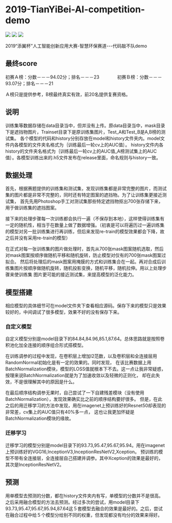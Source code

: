 # 2019-TianYiBei-AI-competition-demo

[![](https://img.shields.io/badge/license-MIT-green)](https://github.com/Fieldhunter/2019-TianYiBei-AI-competition-demo/blob/master/LICENSE)
[![](https://img.shields.io/badge/author-Fieldhunter-blue)](https://github.com/Fieldhunter)
![](https://img.shields.io/badge/frame-keras-yellow)

2019“添翼杯”人工智能创新应用大赛-智慧环保赛道---代码敲不队demo

## 最终score

初赛Ａ榜：分数－－－94.02分；排名－－－23　　　　初赛Ｂ榜：分数－－－93.07分；排名－－－21

Ａ榜只是提供参考，B榜最终真实有效，前20名提供复赛资格。

## 说明

训练集等数据存储在data目录当中，但并没有上传。原data目录当中，mask目录下是遮挡物图片，Trainset目录下是原训练集图片，Test_A和Test_B是A,B榜的测试集。
各个模型的代码和history分别存放在model和history文件夹内。model文件内各模型的文件夹名格式为｛训练最后一轮cv上的AUC值｝。
history文件内各history的文件夹名格式为｛训练最后一轮cv上的AUC值_A榜测试集上的AUC值｝。各模型训练出来的.h5文件发布在release里面，命名规则与history一致。

## 数据处理

首先，根据赛题提供的训练集和测试集，发现训练集都是非常完整的图片，而测试集的图片都是非常不完整的，同时还有特定图案的遮挡物。为了让训练集更接近测试集，
首先先用Photoshop手工对测试集那些特定遮挡物抠出700张存储下来，用于做训练集的遮挡图案。

接下来的处理步骤每一次训练都会执行一遍（不保存到本地），这样使得训练集有一定的随机性，相当于在数量上做了数据增强。（初衷是可以将遍历过一遍训练集
的模型对另一批训练集进行再训练，但后来发现re-train的模型效果都会下降，故之后并没有采用re-train的模型）

在正式对每一张训练集的图片做处理时，首先从700张mask图案随机选取，然后对mask图案按顺序做随机平移和随机旋转，防止模型对仅有的700张mask图案过拟合。
然后将处理后的mask图案用掩膜的方式和训练集合在一起。再对合成后训练集图片按顺序做随机旋转，随机投影变换，随机平移，随机拉伸。用以上处理步骤来使训练集
图片更可能的接近测试集，来提高模型的泛化能力。

## 模型搭建

相应模型的具体细节可在model文件夹下查看相应源码。保存下来的模型只是效果较好的，中间调试了很多模型，效果不好的没有保存下来。

### 自定义模型

自定义模型分别是model目录下的84.84,84.96,85.1,87.64。总体思路就是按照卷积池化加全连接的顺序组合形式搭模型。

在训练调参的过程中发现，在卷积层上增加l2范数，以及卷积层和全连接层用RandomNormal初始化是有一定的效果的。同时发现，
在该比赛数据上用BatchNormalization模块，模型的LOSS值就根本下不去。这一点让我非常疑惑，按理来说BatchNormalization就是为了加速收敛以及轻微的正则化，
却在此失效，不是很理解其中的原因是什么。

在最后顺序结构调参无果时，自己尝试了一下自建残差模块（没有使用BatchNormalization），发现效果确实比之前的顺序结构要好很多。
但是，在此之后的用迁移学习的方法中发现，用在imagenet上预训练好的Resnet50却表现的非常差，cv集上的AUC值只有40%多一点，
这也让我更加怀疑是BatchNormalization模块的缘故。

### 迁移学习

迁移学习的模型分别是model目录下的93.73,95.47,95.67,95.94。用在imagenet上预训练好的VGG16,InceptionV3,InceptionResNetV2,Xception。
预训练的模型不带有全连接层，全连接层自己搭建并调参。其中Xception的效果是最好的，其次是InceptionResNetV2。

## 预测

用单模型去预测的分数，都在history文件夹内有写，单模型的分数并不是很高。之后采用融合模型的方法去预测。经过多次的尝试，用model目录下
93.73,95.47,95.67,95.94,87.64这５套模型去融合的效果是最好的。之后，尝试在融合过程中给５个模型分给别不同的权重，但发现都没有均分的效果来得好。
